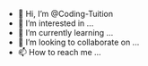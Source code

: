 - 👋 Hi, I’m @Coding-Tuition
- 👀 I’m interested in ...
- 🌱 I’m currently learning ...
- 💞️ I’m looking to collaborate on ...
- 📫 How to reach me ...

<!---
Coding-Tuition/Coding-Tuition is a ✨ special ✨ repository because its `README.md` (this file) appears on your GitHub profile.
You can click the Preview link to take a look at your changes.
--->
